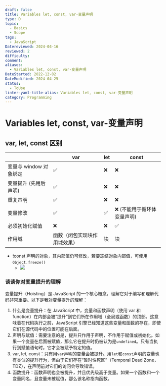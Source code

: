 ```yaml
---
draft: false
title: Variables let, const, var-变量声明
type: D
topic:
  - Basics
  - Scope
tags:
  - JavaScript
Datereviewed: 2024-04-16
reviewed: 2
difficulty: 
comment: 
aliases:
  - Variables let, const, var-变量声明
DateStarted: 2022-12-02
DateModified: 2024-04-25
status:
  - ToUse
linter-yaml-title-alias: Variables let, const, var-变量声明
category: Programming
---
```


# Variables let, const, var-变量声明

## var, let, const 区别

|                        | var                          | let | const                       |
| ---------------------- | ---------------------------- | --- | --------------------------- |
| 变量与 window 对象绑定 | ✅                           | ❌  | ❌                          |
| 变量提升 (先用后声明)  | ✅                           | ❌  | ❌                          |
| 重复声明               | ✅                           | ❌  | ❌                          |
| 变量修改               | ✅                           | ✅  | ❌ (不能用于循环体变量声明) |
| 必须初始化赋值         | ❌                           | ❌  | ✅                          |
| 作用域                 | 函数（闭包实现块作用域效果） | 块  | 块                          |

- ❗const 声明的对象，其内部值仍可修改，若要冻结对象内部值，可使用 `Object.freeze()`
  - ![](https://cdn.jsdelivr.net/gh/jenniferwonder/bimg/programming/C04VariablesScopeMemory-12-x62-y38.png)

### 谈谈你对变量提升的理解

变量提升（Hoisting）是 JavaScript 的一个核心概念，理解它对于编写和理解代码非常重要。以下是我对变量提升的理解：

1. 什么是变量提升：在 JavaScript 中，变量和函数声明（使用 var 和 function）在内部会被“提升”到它们所在作用域（全局或函数）的顶部。这意味着在代码执行之前，JavaScript 引擎已经知道这些变量和函数的存在，即使它们在源代码中的位置可能在后面。
2. 声明与赋值：需要注意的是，提升只作用于声明，不作用于赋值或初始化。如果一个变量在后面被赋值，那么它在提升时仍被认为是`undefined`。只有当执行到赋值语句时，它才会被赋予特定的值。
3. var, let, const：只有用`var`声明的变量会被提升。用`let`和`const`声明的变量也有类似的提升行为，但由于它们存在“暂时性死区”（Temporal Dead Zone，TDZ），在声明前对它们的访问会导致错误。
4. 函数提升：函数声明也会被提升，并且优先级高于变量。如果一个函数和一个变量同名，且变量未被赋值，那么该名称指向函数。


